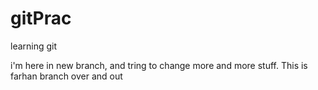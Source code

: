 # gitPrac
 learning git

i'm here in new branch, and tring to change more and more stuff.
This is farhan branch over and out
